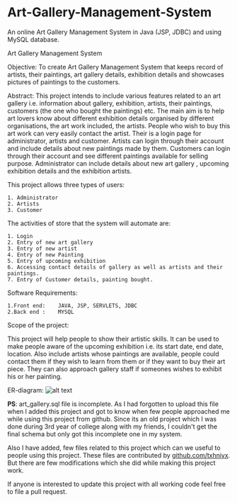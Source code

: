 # Art-Gallery-Management-System
An online Art Gallery Management System in Java (JSP, JDBC) and using MySQL database.



Art Gallery Management System


Objective: To create Art Gallery Management System that keeps record of artists, their paintings, art gallery details, exhibition details and showcases pictures of paintings to the customers.

Abstract: This project intends to include various features related to an art gallery i.e. information about gallery, exhibition, artists, their paintings, customers (the one who bought the paintings) etc. The main aim is to help art lovers know about different exhibition details organised by different organisations, the art work included, the artists. People who wish to buy this art work can very easily contact the artist. Their is a login page for administrator, artists and customer. Artists can login through their account and include details about new paintings made by them. Customers can login through their account and see different paintings available for selling purpose. Administrator can include details about new art gallery , upcoming exhibition details and the exhibition artists.



This project allows three types of users:

	1. Administrator
	2. Artists
	3. Customer



The activities of store that the system will automate are:

	1. Login
	2. Entry of new art gallery
	3. Entry of new artist
	4. Entry of new Painting
	5. Entry of upcoming exhibition
	6. Accessing contact details of gallery as well as artists and their paintings.
	7. Entry of Customer details, painting bought. 

Software Requirements:
	
	1.Front end:	JAVA, JSP, SERVLETS, JDBC
	2.Back end : 	MYSQL




Scope of the project: 

This project will help people to show their artistic skills. It can be used to make people aware of the upcoming exhibition i.e. its start date, end date, location. Also include artists whose paintings are available, people could contact them if they wish to learn from them or if they want to buy their art piece. They can also approach gallery staff if someones wishes to exhibit his or her painting. 

ER-diagram:
![alt text](https://github.com/roshan02/Art-Gallery-Management-System/blob/master/ER-diagram.png)


**PS**: art_gallery.sql file is incomplete. As I had forgotten to upload this file when I added this project and got to know when few people approached me while using this project from github. Since its an old project which I was done during 3rd year of college along with my friends, I couldn't get the final schema but only got this incomplete one in my system. 

Also I have added, few files related to this project which can we useful to people using this project. These files are contributed by [github.com/txhniyx](https://github.com/txhniyx). But there are few modifications which she did while making this project work.

If anyone is interested to update this project with all working code feel free to file a pull request.
